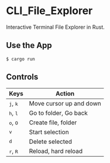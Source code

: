 # CLI_File_Explorer

Interactive Terminal File Explorer in Rust.

## Use the App

```console
$ cargo run
``` 

## Controls

|Keys|Action|
|---|---|
|<kbd>j</kbd>, <kbd>k</kbd>|Move cursor up and down|
|<kbd>h</kbd>, <kbd>l</kbd>|Go to folder, Go back|
|<kbd>o</kbd>, <kbd>O</kbd>|Create file, folder|
|<kbd>v</kbd>|Start selection|
|<kbd>d</kbd>|Delete selected|
|<kbd>r</kbd>, <kbd>R</kbd>|Reload, hard reload|
